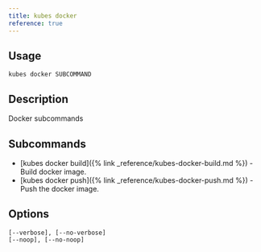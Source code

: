 ```yaml
---
title: kubes docker
reference: true
---
```


## Usage

    kubes docker SUBCOMMAND

## Description

Docker subcommands

## Subcommands

* [kubes docker build]({% link _reference/kubes-docker-build.md %}) - Build docker image.
* [kubes docker push]({% link _reference/kubes-docker-push.md %}) - Push the docker image.

## Options

```
[--verbose], [--no-verbose]  
[--noop], [--no-noop]        
```

